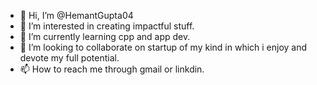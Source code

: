 - 👋 Hi, I’m @HemantGupta04
- 👀 I’m interested in creating impactful stuff.
- 🌱 I’m currently learning cpp and app dev.
- 💞️ I’m looking to collaborate on startup of my kind in which i enjoy and devote my full potential.
- 📫 How to reach me through gmail or linkdin.

<!---
HemantGupta04/HemantGupta04 is a ✨ special ✨ repository because its `README.md` (this file) appears on your GitHub profile.
You can click the Preview link to take a look at your changes.
--->
